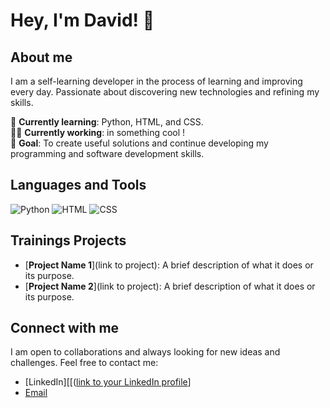 # Hey, I'm David! 👋

## About me
I am a self-learning developer in the process of learning and improving every day. Passionate about discovering new technologies and refining my skills.

🌱 **Currently learning**: Python, HTML, and CSS. <br>
👨‍💻 **Currently working**: in something cool !<br>
🎯 **Goal**: To create useful solutions and continue developing my programming and software development skills. <br>

## Languages and Tools

![Python](https://img.shields.io/badge/Python-3776AB?style=flat&logo=python&logoColor=white)
![HTML](https://img.shields.io/badge/HTML5-E34F26?style=flat&logo=html5&logoColor=white)
![CSS](https://img.shields.io/badge/CSS3-1572B6?style=flat&logo=css3&logoColor=white)

## Trainings Projects
- [**Project Name 1**](link to project): A brief description of what it does or its purpose.
- [**Project Name 2**](link to project): A brief description of what it does or its purpose.

## Connect with me
I am open to collaborations and always looking for new ideas and challenges. Feel free to contact me:

- [LinkedIn][[([link to your LinkedIn profile](https://www.linkedin.com/in/david-rodr%C3%ADguez-p%C3%A9rez-electromedicinaclinica/)]
- [Email](mailto:your-email@example.com)
